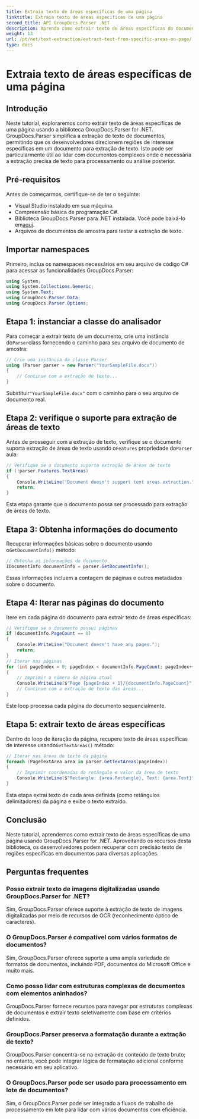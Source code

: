```yaml
---
title: Extraia texto de áreas específicas de uma página
linktitle: Extraia texto de áreas específicas de uma página
second_title: API GroupDocs.Parser .NET
description: Aprenda como extrair texto de áreas específicas do documento usando GroupDocs.Parser for .NET. Extração de texto direcionada e precisa para suas aplicações.
weight: 13
url: /pt/net/text-extraction/extract-text-from-specific-areas-on-page/
type: docs
---
```

# Extraia texto de áreas específicas de uma página

## Introdução
Neste tutorial, exploraremos como extrair texto de áreas específicas de uma página usando a biblioteca GroupDocs.Parser for .NET. GroupDocs.Parser simplifica a extração de texto de documentos, permitindo que os desenvolvedores direcionem regiões de interesse específicas em um documento para extração de texto. Isto pode ser particularmente útil ao lidar com documentos complexos onde é necessária a extração precisa de texto para processamento ou análise posterior.
## Pré-requisitos
Antes de começarmos, certifique-se de ter o seguinte:
- Visual Studio instalado em sua máquina.
- Compreensão básica de programação C#.
- Biblioteca GroupDocs.Parser para .NET instalada. Você pode baixá-lo em[aqui](https://releases.groupdocs.com/parser/net/).
- Arquivos de documentos de amostra para testar a extração de texto.
## Importar namespaces
Primeiro, inclua os namespaces necessários em seu arquivo de código C# para acessar as funcionalidades GroupDocs.Parser:
```csharp
using System;
using System.Collections.Generic;
using System.Text;
using GroupDocs.Parser.Data;
using GroupDocs.Parser.Options;
```
## Etapa 1: instanciar a classe do analisador
 Para começar a extrair texto de um documento, crie uma instância do`Parser`class fornecendo o caminho para seu arquivo de documento de amostra:
```csharp
// Crie uma instância da classe Parser
using (Parser parser = new Parser("YourSampleFile.docx"))
{
    // Continue com a extração de texto...
}
```
 Substituir`"YourSampleFile.docx"` com o caminho para o seu arquivo de documento real.
## Etapa 2: verifique o suporte para extração de áreas de texto
 Antes de prosseguir com a extração de texto, verifique se o documento suporta extração de áreas de texto usando o`Features` propriedade do`Parser` aula:
```csharp
// Verifique se o documento suporta extração de áreas de texto
if (!parser.Features.TextAreas)
{
    Console.WriteLine("Document doesn't support text areas extraction.");
    return;
}
```
Esta etapa garante que o documento possa ser processado para extração de áreas de texto.
## Etapa 3: Obtenha informações do documento
 Recuperar informações básicas sobre o documento usando o`GetDocumentInfo()` método:
```csharp
// Obtenha as informações do documento
IDocumentInfo documentInfo = parser.GetDocumentInfo();
```
Essas informações incluem a contagem de páginas e outros metadados sobre o documento.
## Etapa 4: Iterar nas páginas do documento
Itere em cada página do documento para extrair texto de áreas específicas:
```csharp
// Verifique se o documento possui páginas
if (documentInfo.PageCount == 0)
{
    Console.WriteLine("Document doesn't have any pages.");
    return;
}
// Iterar nas páginas
for (int pageIndex = 0; pageIndex < documentInfo.PageCount; pageIndex++)
{
    // Imprimir o número da página atual
    Console.WriteLine($"Page {pageIndex + 1}/{documentInfo.PageCount}");
    // Continue com a extração de texto das áreas...
}
```
Este loop processa cada página do documento sequencialmente.
## Etapa 5: extrair texto de áreas específicas
Dentro do loop de iteração da página, recupere texto de áreas específicas de interesse usando`GetTextAreas()` método:
```csharp
// Iterar nas áreas de texto da página
foreach (PageTextArea area in parser.GetTextAreas(pageIndex))
{
    // Imprimir coordenadas do retângulo e valor da área de texto
    Console.WriteLine($"Rectangle: {area.Rectangle}, Text: {area.Text}");
}
```
Esta etapa extrai texto de cada área definida (como retângulos delimitadores) da página e exibe o texto extraído.
## Conclusão
Neste tutorial, aprendemos como extrair texto de áreas específicas de uma página usando GroupDocs.Parser for .NET. Aproveitando os recursos desta biblioteca, os desenvolvedores podem recuperar com precisão texto de regiões específicas em documentos para diversas aplicações.

## Perguntas frequentes
### Posso extrair texto de imagens digitalizadas usando GroupDocs.Parser for .NET?
Sim, GroupDocs.Parser oferece suporte à extração de texto de imagens digitalizadas por meio de recursos de OCR (reconhecimento óptico de caracteres).
### O GroupDocs.Parser é compatível com vários formatos de documentos?
Sim, GroupDocs.Parser oferece suporte a uma ampla variedade de formatos de documentos, incluindo PDF, documentos do Microsoft Office e muito mais.
### Como posso lidar com estruturas complexas de documentos com elementos aninhados?
GroupDocs.Parser fornece recursos para navegar por estruturas complexas de documentos e extrair texto seletivamente com base em critérios definidos.
### GroupDocs.Parser preserva a formatação durante a extração de texto?
GroupDocs.Parser concentra-se na extração de conteúdo de texto bruto; no entanto, você pode integrar lógica de formatação adicional conforme necessário em seu aplicativo.
### O GroupDocs.Parser pode ser usado para processamento em lote de documentos?
Sim, o GroupDocs.Parser pode ser integrado a fluxos de trabalho de processamento em lote para lidar com vários documentos com eficiência.